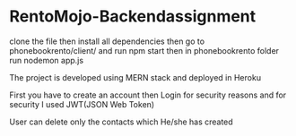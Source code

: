 # RentoMojo-Backendassignment
clone the file then install all dependencies 
then go to phonebookrento/client/ and run npm start
then in phonebookrento folder run nodemon app.js

The project is developed using MERN stack and deployed in Heroku 

First you have to create an account then Login for security reasons and for security I used JWT(JSON Web Token)

User can delete only the contacts which He/she has created
